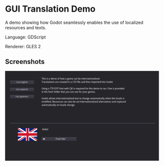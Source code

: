 # GUI Translation Demo

A demo showing how Godot seamlessly enables
the use of localized resources and texts.

Language: GDScript

Renderer: GLES 2

## Screenshots

![Screenshot](screenshots/translation.png)
